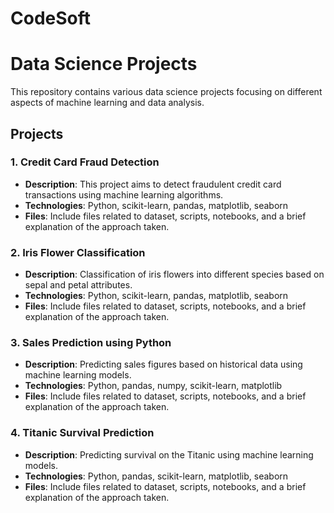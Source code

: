 # CodeSoft

# Data Science Projects

This repository contains various data science projects focusing on different aspects of machine learning and data analysis.

## Projects

### 1. Credit Card Fraud Detection

- **Description**: This project aims to detect fraudulent credit card transactions using machine learning algorithms.
- **Technologies**: Python, scikit-learn, pandas, matplotlib, seaborn
- **Files**: Include files related to dataset, scripts, notebooks, and a brief explanation of the approach taken.

### 2. Iris Flower Classification

- **Description**: Classification of iris flowers into different species based on sepal and petal attributes.
- **Technologies**: Python, scikit-learn, pandas, matplotlib, seaborn
- **Files**: Include files related to dataset, scripts, notebooks, and a brief explanation of the approach taken.

### 3. Sales Prediction using Python

- **Description**: Predicting sales figures based on historical data using machine learning models.
- **Technologies**: Python, pandas, numpy, scikit-learn, matplotlib
- **Files**: Include files related to dataset, scripts, notebooks, and a brief explanation of the approach taken.

### 4. Titanic Survival Prediction

- **Description**: Predicting survival on the Titanic using machine learning models.
- **Technologies**: Python, pandas, scikit-learn, matplotlib, seaborn
- **Files**: Include files related to dataset, scripts, notebooks, and a brief explanation of the approach taken.
